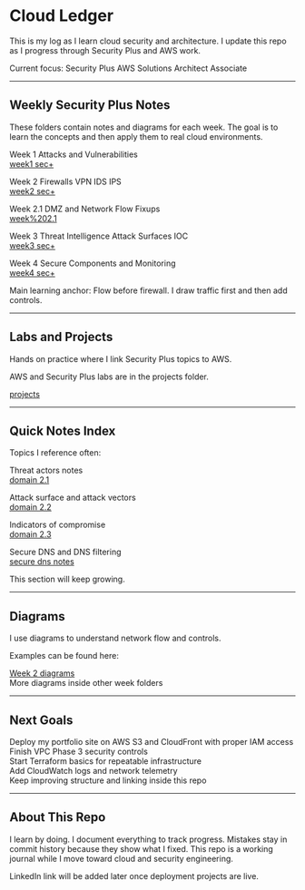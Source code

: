 # Cloud Ledger

This is my log as I learn cloud security and architecture. I update this repo as I progress through Security Plus and AWS work.

Current focus:
Security Plus
AWS Solutions Architect Associate

---

## Weekly Security Plus Notes

These folders contain notes and diagrams for each week. The goal is to learn the concepts and then apply them to real cloud environments.

Week 1 Attacks and Vulnerabilities  
[week1 sec+](./week1%20sec+)

Week 2 Firewalls VPN IDS IPS  
[week2 sec+](./week2%20sec+)

Week 2.1 DMZ and Network Flow Fixups  
[week%202.1](./week%202.1)

Week 3 Threat Intelligence Attack Surfaces IOC  
[week3 sec+](./week3%20sec+)

Week 4 Secure Components and Monitoring  
[week4 sec+](./week4%20sec+)

Main learning anchor:
Flow before firewall. I draw traffic first and then add controls.

---

## Labs and Projects

Hands on practice where I link Security Plus topics to AWS.

AWS and Security Plus labs are in the projects folder.

[projects](./projects)

---

## Quick Notes Index

Topics I reference often:

Threat actors notes  
[domain 2.1](./week3%20sec+/domain_2.1)

Attack surface and attack vectors  
[domain 2.2](./week3%20sec+/domain_2.2)

Indicators of compromise  
[domain 2.3](./week3%20sec+/domain_2.3)

Secure DNS and DNS filtering  
[secure dns notes](./week4%20sec+/secure_dns_notes.md)

This section will keep growing.

---

## Diagrams

I use diagrams to understand network flow and controls.

Examples can be found here:

[Week 2 diagrams](./week2%20sec+/diagrams)  
More diagrams inside other week folders

---

## Next Goals

Deploy my portfolio site on AWS S3 and CloudFront with proper IAM access  
Finish VPC Phase 3 security controls  
Start Terraform basics for repeatable infrastructure  
Add CloudWatch logs and network telemetry  
Keep improving structure and linking inside this repo

---

## About This Repo

I learn by doing. I document everything to track progress. Mistakes stay in commit history because they show what I fixed. This repo is a working journal while I move toward cloud and security engineering.

LinkedIn link will be added later once deployment projects are live.
